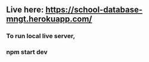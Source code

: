 ## Live here: https://school-database-mngt.herokuapp.com/

### To run local live server,
### npm start dev
